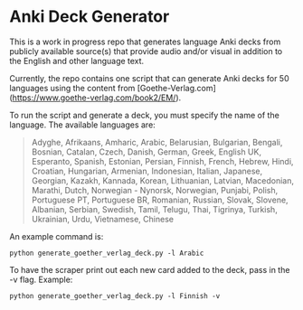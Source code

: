 # Anki Deck Generator

This is a work in progress repo that generates language Anki decks from publicly available source(s) that provide audio and/or visual in addition to the English and other language text.

Currently, the repo contains one script that can generate Anki decks for 50 languages using the content from [Goethe-Verlag.com] (https://www.goethe-verlag.com/book2/EM/).

To run the script and generate a deck, you must specify the name of the language. The available languages are:

> Adyghe, Afrikaans, Amharic, Arabic, Belarusian, Bulgarian, Bengali, Bosnian, Catalan, Czech, Danish, German, Greek, English UK, Esperanto, Spanish, Estonian, Persian, Finnish, French, Hebrew, Hindi, Croatian, Hungarian, Armenian, Indonesian, Italian, Japanese, Georgian, Kazakh, Kannada, Korean, Lithuanian, Latvian, Macedonian, Marathi, Dutch, Norwegian - Nynorsk, Norwegian, Punjabi, Polish, Portuguese PT, Portuguese BR, Romanian, Russian, Slovak, Slovene, Albanian, Serbian, Swedish, Tamil, Telugu, Thai, Tigrinya, Turkish, Ukrainian, Urdu, Vietnamese, Chinese

An example command is:

    python generate_goether_verlag_deck.py -l Arabic

To have the scraper print out each new card added to the deck, pass in the -v flag. Example:

    python generate_goether_verlag_deck.py -l Finnish -v
